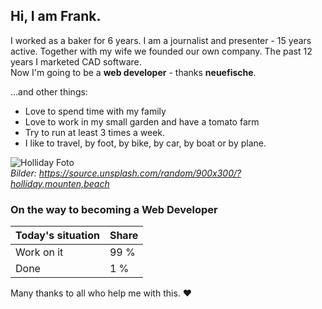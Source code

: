 ## Hi, I am Frank.

I worked as a baker for 6 years. I am a journalist and presenter - 15 years active. Together with my wife we founded our own company. The past 12 years I marketed CAD software.  
Now I'm going to be a **web developer** - thanks __neuefische__.

...and other things:
* Love to spend time with my family
* Love to work in my small garden and have a tomato farm
* Try to run at least 3 times a week.
* I like to travel, by foot, by bike, by car, by boat or by plane.  

![Holliday Foto](https://source.unsplash.com/random/900x300/?holliday,mounten,beach)  
*Bilder: https://source.unsplash.com/random/900x300/?holliday,mounten,beach*

### On the way to becoming a Web Developer

|Today's situation|Share|
|------|------|
|Work on it|99 % |
|Done|1 % |

Many thanks to all who help me with this. :heart:
